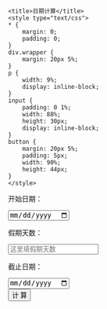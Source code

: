 <html>
<head>

	<title>日期计算</title>
	<style type="text/css">
	* {
		margin: 0;
		padding: 0;
	}
	div.wrapper {
		margin: 20px 5%;
	}
	p {
		width: 9%;
		display: inline-block;
	}
	input {
		padding: 0 1%;
		width: 88%;
		height: 30px;
		display: inline-block;
	}
	button {
		margin: 20px 5%;
		padding: 5px;
		width: 90%;
		height: 44px;
	}
	</style>
</head>
<body>

<div class="wrapper"><p>开始日期：</p><input id="begin-date-input" type="date" /></div>
<div class="wrapper"><p>假期天数：</p><input id="calculate-days" type="number" placeholder="这里填假期天数" /></div>
<div class="wrapper"><p>截止日期：</p><input id="end-date-input" type="date" ></div>
<button onclick="onClickCalculateButton()">计   算</button>

<script type="text/javascript">

	var beginDateInput = document.getElementById('begin-date-input');
	var calclulateDays = document.getElementById('calculate-days');
	var endDateInput = document.getElementById("end-date-input");
	
	window.onload = function () {
	
	}
	
	function onClickCalculateButton () {
		var beginValue = beginDateInput.value;
		var daysValue = calclulateDays.value;
		var endValue = endDateInput.value;
	
		if (beginValue && daysValue && endValue) 
		{
			alert("只能任意输入两个值");
		} 
		else if (beginValue && daysValue && !endValue) 
		{
			var bd = new Date(beginValue);
			var d = daysValue - 1;
			var s = bd.getTime() + 1000*60*60*24*d;
			var ed = new Date(s);
			endDateInput.value = getFormatDate(ed);
		}
		else if (beginValue && !daysValue && endValue) 
		{
			calclulateDays.value = getDateDiff(beginValue, endValue);
		} 
		else if (!beginValue && daysValue && endValue) 
		{
			var bd = new Date(endValue);
			var d = daysValue - 1;
			var s = bd.getTime() + 1000*60*60*24*-d;
			var ed = new Date(s);
			beginDateInput.value = getFormatDate(ed);
		} 
		else 
		{
			alert("任意输入两个值");
		}
	}
	
	function getFormatDate(date) {
		if (!date) date = new Date();
	    var seperator1 = "-";
	    var year = date.getFullYear();
	    var month = date.getMonth() + 1;
	    var strDate = date.getDate();
	    if (month >= 1 && month <= 9) {
	        month = "0" + month;
	    }
	    if (strDate >= 0 && strDate <= 9) {
	        strDate = "0" + strDate;
	    }
	    var currentdate = year + seperator1 + month + seperator1 + strDate;
	    return currentdate;
	}
	
	 function getDateDiff(sDate1, sDate2) {
	   var aDate, oDate1, oDate2, iDays;
	   aDate = sDate1.split("-");
	   oDate1 = new  Date(aDate[1] + '-' + aDate[2] + '-' + aDate[0]);
	   aDate = sDate2.split("-"); 
	   oDate2 = new Date(aDate[1] + '-' + aDate[2] + '-' + aDate[0]);
	   iDays = parseInt(Math.abs(oDate1  -  oDate2)  /  1000  /  60  /  60  /24); 
	   return iDays + 1;
	}
</script>

</body>
</html>